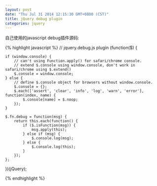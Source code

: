 ```yaml
---
layout: post
date: "Thu Jul 31 2014 12:15:30 GMT+0800 (CST)"
title: jQuery debug plugin
categories: jquery
---
```


自己使用的javascript debug插件源码:

{% highlight javascript %}
// jquery.debug.js plugin
(function($) {

    if (window.console) {
        // can't using Function.apply() for safari/chrome console.
        // extend $.console using window.console, don't work in safari/chrome using $.extend()
        $.console = window.console;
    } else {
        // define $.console object for browsers without window.console.
        $.console = {};
        $.each(['assert', 'clear', 'info', 'log', 'warn', 'error'], function(index, name) {
            $.console[name] = $.noop;
        });
    }

    $.fn.debug = function(msg) {
        return this.each(function() {
            if ($.isFunction(msg)) {
                msg.apply(this);
            } else if (msg) {
                $.console.log(msg);
            } else {
                $.console.log(this);
            }
        });
    };

})(jQuery);

{% endhighlight %}

